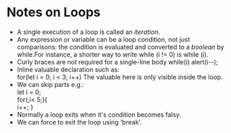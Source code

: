 # Notes on Loops
- A single execution of a loop is called an *iteration*.
- Any expression or variable can be a loop condition, not just comparisons: the condition is evaluated and converted to a *boolean* by while.For instance, a shorter way to write while (i != 0) is while (i).
- Curly braces are not required for a single-line body
while(i) alert(i--);
- Inline valuable declaration such as:\
for(let i = 0; i < 3; i++)
 The valuable here is only visible inside the loop.
- We can skip parts e.g.:\
let i = 0;\
for(;i< 5;){\
    i++;
}
- Normally a loop exits when it's condition becomes falsy.
- We can force to exit the loop using 'break'.

